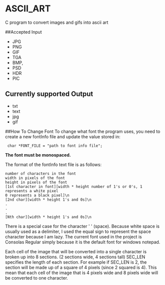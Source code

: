 # ASCII_ART
C program to convert images and gifs into ascii art

##Accepted Input
* JPG
* PNG
* GIF
* TGA
* BMP,
* PSD
* HDR
* PIC

## Currently supported Output
* txt
* text
* jpg
* gif
    
##How To Change Font
To change what font the program uses, you need to create a new fontInfo file and update the
value stored in:

     char *FONT_FILE = "path to font info file";
    
**The font must be monospaced.** 

The format of the fontInfo text file is as follows:
    
    number of characters in the font
    width in pixels of the font
    height in pixels of the font
    [1st character in font][width * height number of 1's or 0's, 1 represents a white pixel
    0 represents a black pixel]\n
    [2nd char][width * height 1's and 0s]\n
    .
    .
    .
    [Nth char][width * height 1's and 0s]\n
    
There is a special case for the character ' ' (space). Because white space is usually used
as a delimiter, I used the equal sign to represent the space character because I am lazy.
The current font used in the project is Consolas Regular simply because it is the default
font for windows notepad. 

Each cell of the image that will be converted into a single character is broken up into
8 sections. (2 sections wide, 4 sections tall) SEC_LEN specifies the length of each section. 
For example if SEC_LEN is 2, the section will be made up of a square of 4 pixels (since 2 
squared is 4). This mean that each cell of the image that is 4 pixels wide and 8 pixels wide
will be converted to one character.

